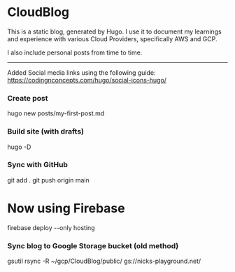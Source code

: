# CloudBlog

This is a static blog, generated by Hugo.
I use it to document my learnings and experience
with various Cloud Providers, specifically AWS and GCP.

I also include personal posts from time to time.

---

Added Social media links using the following guide:
https://codingnconcepts.com/hugo/social-icons-hugo/

### Create post
hugo new posts/my-first-post.md

### Build site (with drafts)
hugo -D

### Sync with GitHub
git add .
git push origin main

# Now using Firebase
firebase deploy --only hosting

### Sync blog to Google Storage bucket (old method)
gsutil rsync -R ~/gcp/CloudBlog/public/ gs://nicks-playground.net/
